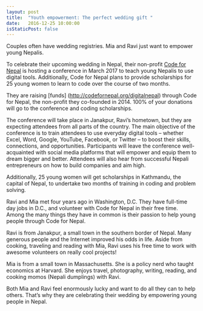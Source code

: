 ```yaml
---
layout: post
title:  "Youth empowerment: The perfect wedding gift "
date:   2016-12-25 10:00:00
isStaticPost: false
---
```


Couples often have wedding registries. Mia and Ravi just want to empower young Nepalis.

To celebrate their upcoming wedding in Nepal, their non-profit [Code for Nepal](http://codefornepal.org) is hosting a conference in March 2017 to teach young Nepalis to use digital tools. Additionally, Code for Nepal plans to provide scholarships for 25 young women to learn to code over the course of two months.

They are raising [funds] (http://codefornepal.org/digitalnepal) through Code for Nepal, the non-profit they co-founded in 2014. 100% of your donations will go to the conference and coding scholarships.

The conference will take place in Janakpur, Ravi’s hometown, but they are expecting attendees from all parts of the country. The main objective of the conference is to train attendees to use everyday digital tools – whether Excel, Word, Google, YouTube, Facebook, or Twitter – to boost their skills, connections, and opportunities. Participants will leave the conference well-acquainted with social media platforms that will empower and equip them to dream bigger and better. Attendees will also hear from successful Nepali entrepreneurs on how to build companies and aim high.

Additionally, 25 young women will get scholarships in Kathmandu, the capital of Nepal, to undertake two months of training in coding and problem solving.

Ravi and Mia met four years ago in Washington, D.C. They have full-time day jobs in D.C., and volunteer with Code for Nepal in their free time. Among the many things they have in common is their passion to help young people through Code for Nepal.

Ravi is from Janakpur, a small town in the southern border of Nepal. Many generous people and the Internet improved his odds in life. Aside from cooking, traveling and reading with Mia, Ravi uses his free time to work with awesome volunteers on really cool projects!

Mia is from a small town in Massachusetts. She is a policy nerd who taught economics at Harvard. She enjoys travel, photography, writing, reading, and cooking momos (Nepali dumplings) with Ravi.

Both Mia and Ravi feel enormously lucky and want to do all they can to help others. That’s why they are celebrating their wedding by empowering young people in Nepal.